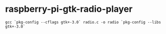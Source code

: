 # raspberry-pi-gtk-radio-player

```
gcc `pkg-config --cflags gtk+-3.0` radio.c -o radio `pkg-config --libs gtk+-3.0`
```
